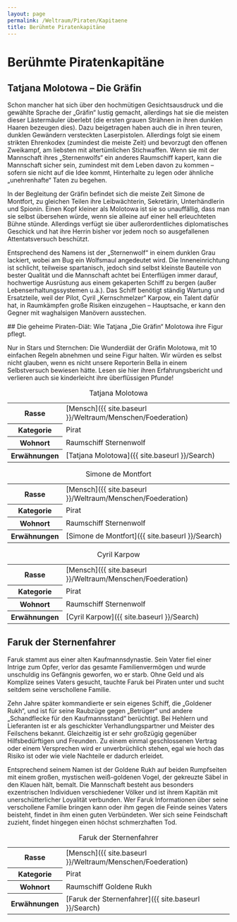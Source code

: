 ```yaml
---
layout: page
permalink: /Weltraum/Piraten/Kapitaene
title: Berühmte Piratenkapitäne
---
```



# Berühmte Piratenkapitäne


## Tatjana Molotowa &ndash; Die Gräfin

Schon mancher hat sich über den hochmütigen Gesichtsausdruck und die gewählte Sprache der &bdquo;Gräfin&ldquo; lustig gemacht, allerdings hat sie die meisten dieser Lästermäuler überlebt (die ersten grauen Strähnen in ihren dunklen Haaren bezeugen dies). Dazu beigetragen haben auch die in ihren teuren, dunklen Gewändern versteckten Laserpistolen. Allerdings folgt sie einem strikten Ehrenkodex (zumindest die meiste Zeit) und bevorzugt den offenen Zweikampf, am liebsten mit altertümlichen Stichwaffen. Wenn sie mit der Mannschaft ihres &bdquo;Sternenwolfs&ldquo; ein anderes Raumschiff kapert, kann die Mannschaft sicher sein, zumindest mit dem Leben davon zu kommen &ndash; sofern sie nicht auf die Idee kommt, Hinterhalte zu legen oder ähnliche &bdquo;unehrenhafte&ldquo; Taten zu begehen.

In der Begleitung der Gräfin befindet sich die meiste Zeit Simone de Montfort, zu gleichen Teilen ihre Leibwächterin, Sekretärin, Unterhändlerin und Spionin. Einen Kopf kleiner als Molotowa ist sie so unauffällig, dass man sie selbst übersehen würde, wenn sie alleine auf einer hell erleuchteten Bühne stünde. Allerdings verfügt sie über außerordentliches diplomatisches Geschick und hat ihre Herrin bisher vor jedem noch so ausgefallenen Attentatsversuch beschützt.

Entsprechend des Namens ist der &bdquo;Sternenwolf&ldquo; in einem dunklen Grau lackiert, wobei am Bug ein Wolfsmaul angedeutet wird. Die Inneneinrichtung ist schlicht, teilweise spartanisch, jedoch sind selbst kleinste Bauteile von bester Qualität und die Mannschaft achtet bei Enterflügen immer darauf, hochwertige Ausrüstung aus einem gekaperten Schiff zu bergen (außer Lebenserhaltungssystemen u.ä.). Das Schiff benötigt ständig Wartung und Ersatzteile, weil der Pilot, Cyril &bdquo;Kernschmelzer&ldquo; Karpow, ein Talent dafür hat, in Raumkämpfen große Risiken einzugehen &ndash; Hauptsache, er kann den Gegner mit waghalsigen Manövern ausstechen.

<div class="anmerkung">
## Die geheime Piraten-Diät: Wie Tatjana &bdquo;Die Gräfin&ldquo; Molotowa ihre Figur pflegt.

Nur in Stars und Sternchen: Die Wunderdiät der Gräfin Molotowa, mit 10 einfachen Regeln abnehmen und seine Figur halten. Wir würden es selbst nicht glauben, wenn es nicht unsere Reporterin Bella in einem Selbstversuch bewiesen hätte. Lesen sie hier ihren Erfahrungsbericht und verlieren auch sie kinderleicht ihre überflüssigen Pfunde!

</div>

<aside>
<table data-type="slc">
<caption>Tatjana Molotowa</caption>
<tbody>
<tr><th>Rasse</th><td>[Mensch]({{ site.baseurl }}/Weltraum/Menschen/Foederation)</td></tr>
<tr><th>Kategorie</th><td>Pirat</td></tr>
<tr><th>Wohnort</th><td>Raumschiff Sternenwolf</td></tr>
<tr><th>Erwähnungen</th><td>[Tatjana Molotowa]({{ site.baseurl }}/Search)</td></tr>
</tbody>
</table>
<table data-type="slc">
<caption>Simone de Montfort</caption>
<tbody>
<tr><th>Rasse</th><td>[Mensch]({{ site.baseurl }}/Weltraum/Menschen/Foederation)</td></tr>
<tr><th>Kategorie</th><td>Pirat</td></tr>
<tr><th>Wohnort</th><td>Raumschiff Sternenwolf</td></tr>
<tr><th>Erwähnungen</th><td>[Simone de Montfort]({{ site.baseurl }}/Search)</td></tr>
</tbody>
</table>
<table data-type="slc">
<caption>Cyril Karpow</caption>
<tbody>
<tr><th>Rasse</th><td>[Mensch]({{ site.baseurl }}/Weltraum/Menschen/Foederation)</td></tr>
<tr><th>Kategorie</th><td>Pirat</td></tr>
<tr><th>Wohnort</th><td>Raumschiff Sternenwolf</td></tr>
<tr><th>Erwähnungen</th><td>[Cyril Karpow]({{ site.baseurl }}/Search)</td></tr>
</tbody>
</table>
</aside>

## Faruk der Sternenfahrer

Faruk stammt aus einer alten Kaufmannsdynastie. Sein Vater fiel einer Intrige zum Opfer, verlor das gesamte Familienvermögen und wurde unschuldig ins Gefängnis geworfen, wo er starb. Ohne Geld und als Komplize seines Vaters gesucht, tauchte Faruk bei Piraten unter und sucht seitdem seine verschollene Familie.

Zehn Jahre später kommandierte er sein eigenes Schiff, die &bdquo;Goldener Rukh&ldquo;, und ist für seine Raubzüge gegen &bdquo;Betrüger&ldquo; und andere &bdquo;Schandflecke für den Kaufmannsstand&ldquo; berüchtigt. Bei Hehlern und Lieferanten ist er als geschickter Verhandlungspartner und Meister des Feilschens bekannt. Gleichzeitig ist er sehr großzügig gegenüber Hilfsbedürftigen und Freunden. Zu einem einmal geschlossenen Vertrag oder einem Versprechen wird er unverbrüchlich stehen, egal wie hoch das Risiko ist oder wie viele Nachteile er dadurch erleidet.

Entsprechend seinem Namen ist der Goldene Rukh auf beiden Rumpfseiten mit einem großen, mystischen weiß-goldenen Vogel, der gekreuzte Säbel in den Klauen hält, bemalt. Die Mannschaft besteht aus besonders exzentrischen Individuen verschiedener Völker und ist ihrem Kapitän mit unerschütterlicher Loyalität verbunden. Wer Faruk Informationen über seine verschollene Familie bringen kann oder ihm gegen die Feinde seines Vaters beisteht, findet in ihm einen guten Verbündeten. Wer sich seine Feindschaft zuzieht, findet hingegen einen höchst schmerzhaften Tod.


<aside>
<table data-type="slc">
<caption>Faruk der Sternenfahrer</caption>
<tbody>
<tr><th>Rasse</th><td>[Mensch]({{ site.baseurl }}/Weltraum/Menschen/Foederation)</td></tr>
<tr><th>Kategorie</th><td>Pirat</td></tr>
<tr><th>Wohnort</th><td>Raumschiff Goldene Rukh</td></tr>
<tr><th>Erwähnungen</th><td>[Faruk der Sternenfahrer]({{ site.baseurl }}/Search)</td></tr>
</tbody>
</table>
</aside>

